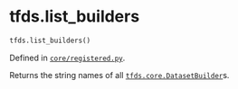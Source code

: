 <div itemscope itemtype="http://developers.google.com/ReferenceObject">
<meta itemprop="name" content="tfds.list_builders" />
<meta itemprop="path" content="Stable" />
</div>

# tfds.list_builders

``` python
tfds.list_builders()
```



Defined in [`core/registered.py`](https://github.com/tensorflow/datasets/tree/master/tensorflow_datasets/core/registered.py).

<!-- Placeholder for "Used in" -->

Returns the string names of all <a href="../tfds/core/DatasetBuilder.md"><code>tfds.core.DatasetBuilder</code></a>s.
